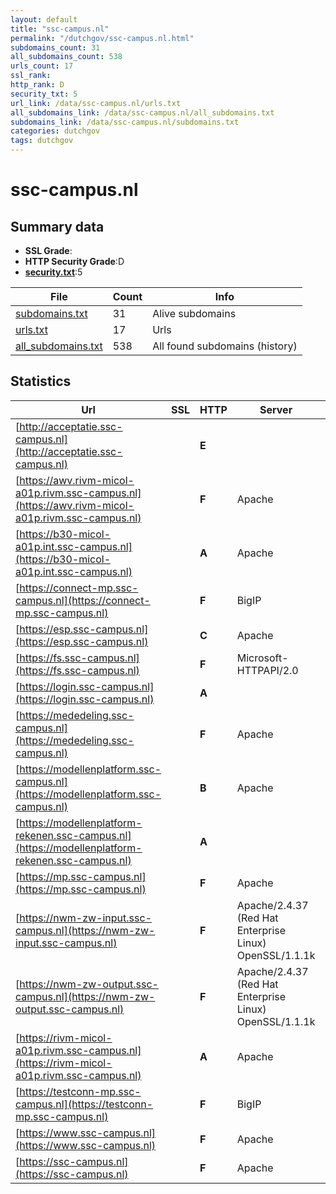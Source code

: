 ```yaml
---
layout: default
title: "ssc-campus.nl"
permalink: "/dutchgov/ssc-campus.nl.html"
subdomains_count: 31
all_subdomains_count: 538
urls_count: 17
ssl_rank: 
http_rank: D
security_txt: 5
url_link: /data/ssc-campus.nl/urls.txt
all_subdomains_link: /data/ssc-campus.nl/all_subdomains.txt
subdomains_link: /data/ssc-campus.nl/subdomains.txt
categories: dutchgov
tags: dutchgov
---
```



# ssc-campus.nl
## Summary data


 - **SSL Grade**:
 - **HTTP Security Grade**:D
 - **[security.txt](https://www.digitaleoverheid.nl/nieuws/standaard-security-txt-nu-verplicht-voor-overheid/)**:5


| File       | Count | Info |
|------------|-------|------|
|[subdomains.txt](/DutchGovScope/data/ssc-campus.nl/subdomains.txt)|31|Alive subdomains|
|[urls.txt](/DutchGovScope/data/ssc-campus.nl/urls.txt)|17|Urls|
|[all_subdomains.txt](/DutchGovScope/data/ssc-campus.nl/all_subdomains.txt)|538|All found subdomains (history)|


## Statistics


| Url | SSL | HTTP | Server | Cookie | HSTS | CORS | CTO | CSP | XFO | XXP | RP |FP| Tech |Title |
|--------|-------|-------|------|------|------|------|------|------|------|------|------|------|------|------|
|[http://acceptatie.ssc-campus.nl](http://acceptatie.ssc-campus.nl)| | **E**|| | | | | | | | :white_check_mark: | |||
|[https://awv.rivm-micol-a01p.rivm.ssc-campus.nl](https://awv.rivm-micol-a01p.rivm.ssc-campus.nl)| | **F**|Apache| | | | | | | | :white_check_mark: | |Apache HTTP Server HSTS|Redirecting...|
|[https://b30-micol-a01p.int.ssc-campus.nl](https://b30-micol-a01p.int.ssc-campus.nl)| | **A**|Apache| |:white_check_mark: | | | | :white_check_mark: | :white_check_mark: | :white_check_mark: | |Apache HTTP Server HSTS|Redirecting...|
|[https://connect-mp.ssc-campus.nl](https://connect-mp.ssc-campus.nl)| | **F**|BigIP|:warning: | | | | | :white_check_mark: | | :white_check_mark: | |F5 BigIP||
|[https://esp.ssc-campus.nl](https://esp.ssc-campus.nl)| | **C**|Apache| |:white_check_mark: | | | | | | :white_check_mark: | |Apache HTTP Server HSTS|Access Gateway|
|[https://fs.ssc-campus.nl](https://fs.ssc-campus.nl)| | **F**|Microsoft-HTTPAPI/2.0| | | | | | | | :white_check_mark: | |Microsoft HTTPAPI:2.0|Not Found|
|[https://login.ssc-campus.nl](https://login.ssc-campus.nl)| | **A**|| |:white_check_mark: | | | | :white_check_mark: | :white_check_mark: | :white_check_mark: | |HSTS Java||
|[https://mededeling.ssc-campus.nl](https://mededeling.ssc-campus.nl)| | **F**|Apache| | | | | | | | :white_check_mark: | |Apache HTTP Server HSTS|301 Moved Perman...|
|[https://modellenplatform.ssc-campus.nl](https://modellenplatform.ssc-campus.nl)| | **B**|Apache|:warning: |:white_check_mark: | | | | :white_check_mark: | :white_check_mark: | :white_check_mark: | |Apache HTTP Server HSTS|302 Found|
|[https://modellenplatform-rekenen.ssc-campus.nl](https://modellenplatform-rekenen.ssc-campus.nl)| | **A**|| |:white_check_mark: | | | | :white_check_mark: | :white_check_mark: | :white_check_mark: | :white_check_mark: |HSTS||
|[https://mp.ssc-campus.nl](https://mp.ssc-campus.nl)| | **F**|Apache| | | | | | | | :white_check_mark: | |Apache HTTP Server HSTS|302 Found|
|[https://nwm-zw-input.ssc-campus.nl](https://nwm-zw-input.ssc-campus.nl)| | **F**|Apache/2.4.37 (Red Hat Enterprise Linux) OpenSSL/1.1.1k| | | | | | | | :white_check_mark: | |Apache HTTP Server:2.4.37 OpenSSL:1.1.1k Red Hat||
|[https://nwm-zw-output.ssc-campus.nl](https://nwm-zw-output.ssc-campus.nl)| | **F**|Apache/2.4.37 (Red Hat Enterprise Linux) OpenSSL/1.1.1k| | | | | | | | :white_check_mark: | |Apache HTTP Server:2.4.37 OpenSSL:1.1.1k Red Hat|Test Page for th...|
|[https://rivm-micol-a01p.rivm.ssc-campus.nl](https://rivm-micol-a01p.rivm.ssc-campus.nl)| | **A**|Apache| |:white_check_mark: | | | | :white_check_mark: | :white_check_mark: | :white_check_mark: | |Apache HTTP Server HSTS|Redirecting...|
|[https://testconn-mp.ssc-campus.nl](https://testconn-mp.ssc-campus.nl)| | **F**|BigIP|:warning: | | | | | :white_check_mark: | | :white_check_mark: | |F5 BigIP||
|[https://www.ssc-campus.nl](https://www.ssc-campus.nl)| | **F**|Apache| | | | | | | | :white_check_mark: | |Apache HTTP Server HSTS|301 Moved Perman...|
|[https://ssc-campus.nl](https://ssc-campus.nl)| | **F**|Apache| | | | | | | | :white_check_mark: | |Apache HTTP Server HSTS|301 Moved Perman...|

